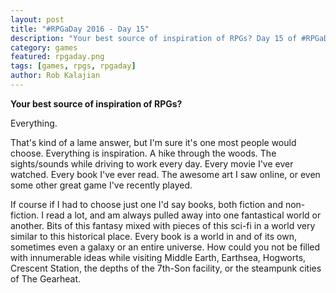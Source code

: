 ```yaml
---
layout: post
title: "#RPGaDay 2016 - Day 15"
description: "Your best source of inspiration of RPGs? Day 15 of #RPGaDay."
category: games
featured: rpgaday.png
tags: [games, rpgs, rpgaday]
author: Rob Kalajian
---
```


**Your best source of inspiration of RPGs?**

Everything.

That's kind of a lame answer, but I'm sure it's one most people would choose. Everything is inspiration. A hike through the woods. The sights/sounds while driving to work every day. Every movie I've ever watched. Every book I've ever read. The awesome art I saw online, or even some other great game I've recently played.

If course if I had to choose just one I'd say books, both fiction and non-fiction. I read a lot, and am always pulled away into one fantastical world or another. Bits of this fantasy mixed with pieces of this sci-fi in a world very similar to this historical place. Every book is a world in and of its own, sometimes even a galaxy or an entire universe. How could you not be filled with innumerable ideas while visiting Middle Earth, Earthsea, Hogworts, Crescent Station, the depths of the 7th-Son facility, or the steampunk cities of The Gearheat.
